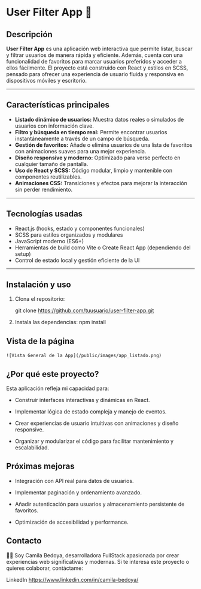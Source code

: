 # User Filter App 🚀

## Descripción

**User Filter App** es una aplicación web interactiva que permite listar, buscar y filtrar usuarios de manera rápida y eficiente. Además, cuenta con una funcionalidad de favoritos para marcar usuarios preferidos y acceder a ellos fácilmente. El proyecto está construido con React y estilos en SCSS, pensado para ofrecer una experiencia de usuario fluida y responsiva en dispositivos móviles y escritorio.

---

## Características principales

- **Listado dinámico de usuarios:** Muestra datos reales o simulados de usuarios con información clave.
- **Filtro y búsqueda en tiempo real:** Permite encontrar usuarios instantáneamente a través de un campo de búsqueda.
- **Gestión de favoritos:** Añade o elimina usuarios de una lista de favoritos con animaciones suaves para una mejor experiencia.
- **Diseño responsive y moderno:** Optimizado para verse perfecto en cualquier tamaño de pantalla.
- **Uso de React y SCSS:** Código modular, limpio y mantenible con componentes reutilizables.
- **Animaciones CSS:** Transiciones y efectos para mejorar la interacción sin perder rendimiento.

---

## Tecnologías usadas

- React.js (hooks, estado y componentes funcionales)
- SCSS para estilos organizados y modulares
- JavaScript moderno (ES6+)
- Herramientas de build como Vite o Create React App (dependiendo del setup)
- Control de estado local y gestión eficiente de la UI

---

## Instalación y uso

1. Clona el repositorio:

   git clone https://github.com/tuusuario/user-filter-app.git

2. Instala las dependencias:
   npm install

## Vista de la página

    ![Vista General de la App](/public/images/app_listado.png)

## ¿Por qué este proyecto?

Esta aplicación refleja mi capacidad para:

- Construir interfaces interactivas y dinámicas en React.

- Implementar lógica de estado compleja y manejo de eventos.

- Crear experiencias de usuario intuitivas con animaciones y diseño responsive.

- Organizar y modularizar el código para facilitar mantenimiento y escalabilidad.

## Próximas mejoras

- Integración con API real para datos de usuarios.

- Implementar paginación y ordenamiento avanzado.

- Añadir autenticación para usuarios y almacenamiento persistente de favoritos.

- Optimización de accesibilidad y performance.

## Contacto

👩‍💻 Soy Camila Bedoya, desarrolladora FullStack apasionada por crear experiencias web significativas y modernas.
Si te interesa este proyecto o quieres colaborar, contáctame:

LinkedIn
https://www.linkedin.com/in/camila-bedoya/
